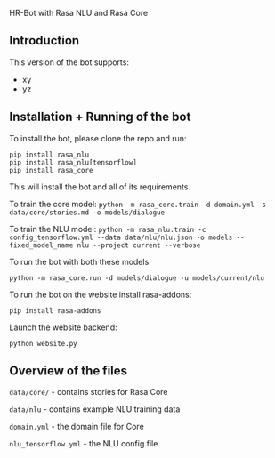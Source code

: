  HR-Bot with Rasa NLU and Rasa Core

## Introduction

This version of the bot  supports:
- xy
- yz

## Installation + Running of the bot

To install the bot, please clone the repo and run:

```
pip install rasa_nlu
pip install rasa_nlu[tensorflow]
pip install rasa_core
```
This will install the bot and all of its requirements.

To train the core model: `python -m rasa_core.train -d domain.yml -s data/core/stories.md -o models/dialogue`

To train the NLU model: `python -m rasa_nlu.train -c config_tensorflow.yml --data data/nlu/nlu.json -o models --fixed_model_name nlu --project current --verbose`

To run the bot with both these models:
```
python -m rasa_core.run -d models/dialogue -u models/current/nlu
```

To run the bot on the website install rasa-addons:
```
pip install rasa-addons
```
Launch the website backend:
```
python website.py
```

## Overview of the files

`data/core/` - contains stories for Rasa Core

`data/nlu` - contains example NLU training data

`domain.yml` - the domain file for Core

`nlu_tensorflow.yml` - the NLU config file